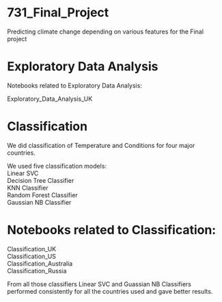 # 731_Final_Project
Predicting climate change depending on various features for the Final project


# Exploratory Data Analysis

Notebooks related to Exploratory Data Analysis:

Exploratory_Data_Analysis_UK



# Classification

We did classification of Temperature and Conditions for four major countries. 

We used five classification models:<br>
Linear SVC<br>
Decision Tree Classifier<br/>
KNN Classifier<br/>
Random Forest Classifier<br/>
Gaussian NB Classifier<br/>

# Notebooks related to Classification:

Classification_UK<br/>
Classification_US<br/>
Classification_Australia<br/>
Classification_Russia<br/>

From all those classifiers Linear SVC and Guassian NB Classifiers performed consistently for all the countries used and gave better results.


